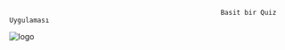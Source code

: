                                                          Basit bir Quiz Uygulaması

![logo](https://github.com/user-attachments/assets/ba7db474-2fab-482a-90ae-58963d7a5041)
